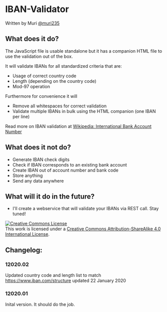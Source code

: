 # IBAN-Validator
Written by Muri [@muri235][2]

## What does it do?
The JavaScript file is usable standalone but it has a companion HTML file to use the validation out of the box.

It will validate IBANs for all standardized criteria that are:
* Usage of correct country code
* Length (depending on the country code)
* Mod-97 operation

Furthermore for convenience it will
* Remove all whitespaces for correct validation
* Validate multiple IBANs in bulk using the HTML companion (one IBAN per line)


Read more on IBAN validation at [Wikipedia: International Bank Account Number][1]

## What does it not do?
* Generate IBAN check digits
* Check if IBAN corresponds to an existing bank account
* Create IBAN out of account number and bank code
* Store anything
* Send any data anywhere

## What will it do in the future?
* I'll create a webservice that will validate your IBANs via REST call. Stay tuned!

<a rel="license" href="http://creativecommons.org/licenses/by-sa/4.0/"><img alt="Creative Commons License" style="border-width:0" src="https://i.creativecommons.org/l/by-sa/4.0/88x31.png" /></a><br />This work is licensed under a <a rel="license" href="http://creativecommons.org/licenses/by-sa/4.0/">Creative Commons Attribution-ShareAlike 4.0 International License</a>.

## Changelog:
### 12020.02
Updated country code and length list to match https://www.iban.com/structure updated 22 January 2020
### 12020.01
Inital version. It should do the job.

[1]: https://en.wikipedia.org/wiki/International_Bank_Account_Number
[2]: https://github.com/muri235/IBAN-Validator